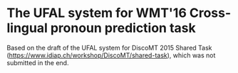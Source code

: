 # The UFAL system for WMT'16 Cross-lingual pronoun prediction task

Based on the draft of the UFAL system for DiscoMT 2015 Shared Task (https://www.idiap.ch/workshop/DiscoMT/shared-task), which was not submitted in the end.
